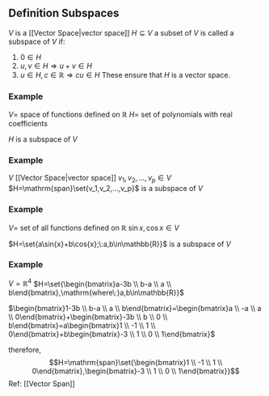 ## Definition Subspaces

$V$ is a [[Vector Space|vector space]]
$H\subseteq V$ a subset of $V$ is called a subspace of $V$ if:

1. $0\in H$
2. $u,v\in{H}\Rightarrow u+v\in H$
3. $u\in H,c\in\mathbb{R}\Rightarrow cu\in H$
   These ensure that $H$ is a vector space.

### Example

$V=$ space of functions defined on $\mathbb{R}$
$H=$ set of polynomials with real coefficients

$H$ is a subspace of $V$

### Example

$V$ [[Vector Space|vector space]]
$v_1,v_2,...,v_p\in{V}$
$H=\mathrm{span}\set{v_1,v_2,...,v_p}$ is a subspace of $V$

### Example

$V=$ set of all functions defined on $\mathbb{R}$
$\sin{x},\cos{x}\in V$

$H=\set{a\sin{x}+b\cos{x};\:a,b\in\mathbb{R}}$ is a subspace of $V$

### Example

$V=\mathbb{R}^4$
$H=\set{\begin{bmatrix}a-3b \\ b-a \\ a \\ b\end{bmatrix},\mathrm{where\:}a,b\in\mathbb{R}}$

$\begin{bmatrix}1-3b \\ b-a \\ a \\ b\end{bmatrix}=\begin{bmatrix}a \\ -a \\ a \\ 0\end{bmatrix}+\begin{bmatrix}-3b \\ b \\ 0 \\ b\end{bmatrix}=a\begin{bmatrix}1 \\ -1 \\ 1 \\ 0\end{bmatrix}+b\begin{bmatrix}-3 \\ 1 \\ 0 \\ 1\end{bmatrix}$

therefore, $$H=\mathrm{span}\set{\begin{bmatrix}1 \\ -1 \\ 1 \\ 0\end{bmatrix},\begin{bmatrix}-3 \\ 1 \\ 0 \\ 1\end{bmatrix}}$$
Ref: [[Vector Span]]
